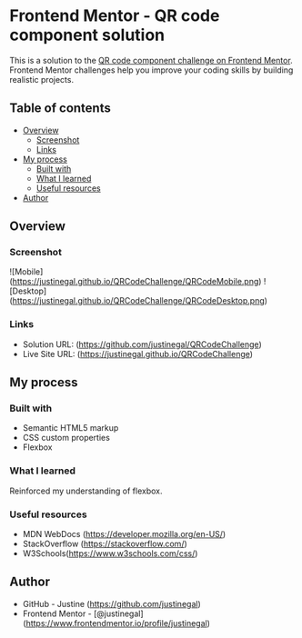 # Frontend Mentor - QR code component solution

This is a solution to the [QR code component challenge on Frontend Mentor](https://www.frontendmentor.io/challenges/qr-code-component-iux_sIO_H). Frontend Mentor challenges help you improve your coding skills by building realistic projects. 

## Table of contents

- [Overview](#overview)
  - [Screenshot](#screenshot)
  - [Links](#links)
- [My process](#my-process)
  - [Built with](#built-with)
  - [What I learned](#what-i-learned)
  - [Useful resources](#useful-resources)
- [Author](#author)


## Overview

### Screenshot
![Mobile]
(https://justinegal.github.io/QRCodeChallenge/QRCodeMobile.png)
![Desktop]
(https://justinegal.github.io/QRCodeChallenge/QRCodeDesktop.png)


### Links

- Solution URL: (https://github.com/justinegal/QRCodeChallenge)
- Live Site URL: (https://justinegal.github.io/QRCodeChallenge)

## My process

### Built with

- Semantic HTML5 markup
- CSS custom properties
- Flexbox

### What I learned

Reinforced my understanding of flexbox. 

### Useful resources

- MDN WebDocs (https://developer.mozilla.org/en-US/)
- StackOverflow (https://stackoverflow.com/) 
- W3Schools(https://www.w3schools.com/css/) 


## Author

- GitHub - Justine (https://github.com/justinegal)
- Frontend Mentor - [@justinegal]
(https://www.frontendmentor.io/profile/justinegal)